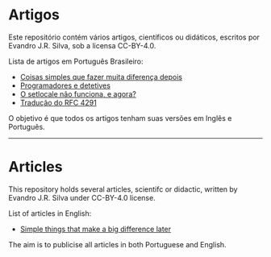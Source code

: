 # Artigos

Este repositório contém vários artigos, científicos ou didáticos, escritos por Evandro J.R. Silva, sob a licensa CC-BY-4.0.

Lista de artigos em Português Brasileiro:

* [Coisas simples que fazer muita diferença depois](Português/Coisas_simples.md)
* [Programadores e detetives](Português/Programadores_e_detetives.md)
* [O setlocale não funciona, e agora?](Português/Setlocale.md)
* [Tradução do RFC 4291](Português/RFC%204291_Tradução.pdf)

O objetivo é que todos os artigos tenham suas versões em Inglês e Português.

-----

# Articles

This repository holds several articles, scientifc or didactic, written by Evandro J.R. Silva under CC-BY-4.0 license.

List of articles in English:

* [Simple things that make a big difference later](English/Simple_things.md)

The aim is to publicise all articles in both Portuguese and English.